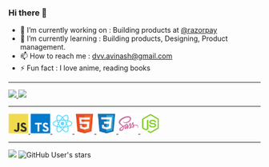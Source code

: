 ### Hi there 👋

- 🔭 I’m currently working on : Building products at [@razorpay](http://razorpay.com/)
- 🌱 I’m currently learning : Building products, Designing, Product management.
- 📫 How to reach me : dvv.avinash@gmail.com
- ⚡ Fun fact : I love anime, reading books

<hr>
<div>
  <a href="https://github.com/avinashdvv/github-readme-stats">
    <img height="180em" src="https://github-readme-stats.vercel.app/api/?username=avinashdvv&show_icons=true&theme=tokyonight" />
    <img height="180em" src="https://github-readme-stats.vercel.app/api/top-langs/?username=avinashdvv&&layout=compact&theme=tokyonight" />
  </a>
</div>

<hr>
<div>
  <a href="https://developer.mozilla.org/pt-BR/docs/Web/JavaScript" target="_blank"> 
    <img src="https://raw.githubusercontent.com/devicons/devicon/master/icons/javascript/javascript-original.svg" alt="Javascript" width="40" height="40"/> 
  </a>
  <a href="https://www.typescriptlang.org/" target="_blank"> 
    <img src="https://raw.githubusercontent.com/devicons/devicon/master/icons/typescript/typescript-original.svg" alt="Typescript" width="40" height="40"/> 
  </a>
  <a href="https://pt-br.reactjs.org/" target="_blank"> 
    <img src="https://raw.githubusercontent.com/devicons/devicon/master/icons/react/react-original.svg" alt="React JS" width="40" height="40"/> 
  </a>
  <a href="https://www.w3c.br/pub/Cursos/CursoHTML5/html5-web.pdf" target="_blank"> 
    <img src="https://raw.githubusercontent.com/devicons/devicon/master/icons/html5/html5-original.svg" alt="HTML5" width="40" height="40"/> 
  </a>
  <a href="https://www.w3schools.com/css/" target="_blank"> 
    <img src="https://raw.githubusercontent.com/devicons/devicon/master/icons/css3/css3-original.svg" alt="CSS3" width="40" height="40"/> 
  </a>
  <a href="https://sass-lang.com/" target="_blank"> 
    <img src="https://raw.githubusercontent.com/devicons/devicon/master/icons/sass/sass-original.svg" alt="Sass" width="40" height="40"/> 
  </a>
  <a href="https://nodejs.org/en/" target="_blank"> 
    <img src="https://raw.githubusercontent.com/devicons/devicon/master/icons/nodejs/nodejs-original.svg" alt="Node Js" width="40" height="40"/> 
  </a>
</div>

<hr>


<!-- <img alt="GitHub followers" src="https://img.shields.io/github/followers/BhavyaCodes?label=follow&logo=github&style=flat-square"> -->

![](https://img.shields.io/github/followers/avinashdvv?label=follow&logo=github&style=flat-square)
![GitHub User's stars](https://img.shields.io/github/stars/avinashdvv?label=%E2%AD%90GitHub%20stars&style=flat-square)

